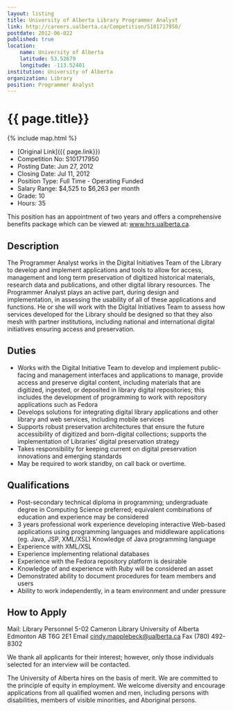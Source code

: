 ```yaml
---
layout: listing
title: University of Alberta Library Programmer Analyst
link: http://careers.ualberta.ca/Competition/S101717950/
postdate: 2012-06-022
published: true
location:
    name: University of Alberta
    latitude: 53.52679
    longitude: -113.52401
institution: University of Alberta
organization: Library
position: Programmer Analyst
---
```


# {{ page.title}}

{% include map.html %}



* [Original Link]({{ page.link}})
* Competition No: S101717950
* Posting Date: Jun 27, 2012
* Closing Date: Jul 11, 2012
* Position Type: Full Time - Operating Funded
* Salary Range: $4,525 to $6,263 per month
* Grade: 10
* Hours: 35

This position has an appointment of two years and offers a comprehensive benefits package which can be viewed at: www.hrs.ualberta.ca.

## Description

The Programmer Analyst works in the Digital Initiatives Team of the Library to develop and implement applications and tools to allow for access, management and long term preservation of digitized historical materials, research data and publications, and other digital library resources. The Programmer Analyst plays an active part, during design and implementation, in assessing the usability of all of these applications and functions. He or she will work with the Digital Initiatives Team to assess how services developed for the Library should be designed so that they also mesh with partner institutions, including national and international digital initiatives ensuring access and preservation.

## Duties

* Works with the Digital Initiative Team to develop and implement public-facing and management interfaces and applications to manage, provide access and preserve digital content, including materials that are digitized, ingested, or deposited in library digital repositories; this includes the development of programming to work with repository applications such as Fedora
* Develops solutions for integrating digital library applications and other library and web services, including mobile services
* Supports robust preservation architectures that ensure the future accessibility of digitized and born-digital collections; supports the implementation of Libraries’ digital preservation strategy
* Takes responsibility for keeping current on digital preservation innovations and emerging standards
* May be required to work standby, on call back or overtime.

## Qualifications

* Post-secondary technical diploma in programming; undergraduate degree in Computing Science preferred; equivalent combinations of education and experience may be considered
* 3 years professional work experience developing interactive Web-based applications using programming languages and middleware applications (eg. Java, JSP, XML/XSL)
Knowledge of Java programming language
* Experience with XML/XSL
* Experience implementing relational databases
* Experience with the Fedora repository platform is desirable
* Knowledge of and experience with Ruby will be considered an asset
* Demonstrated ability to document procedures for team members and users
* Ability to work independently, in a team environment and under pressure

## How to Apply
Mail:
Library Personnel
5-02 Cameron Library
University of Alberta
Edmonton AB T6G 2E1
Email     cindy.mapplebeck@ualberta.ca
Fax     (780) 492-8302

We thank all applicants for their interest; however, only those individuals selected for an interview will be contacted.

The University of Alberta hires on the basis of merit. We are committed to the principle of equity in employment. We welcome diversity and encourage applications from all qualified women and men, including persons with disabilities, members of visible minorities, and Aboriginal persons.